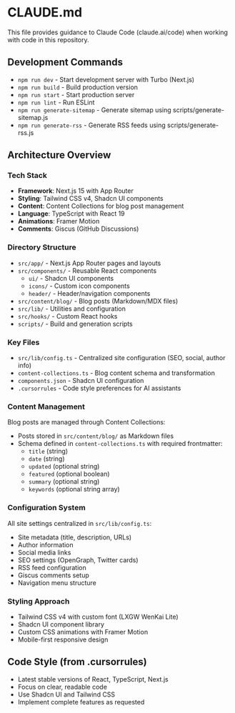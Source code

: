 # CLAUDE.md

This file provides guidance to Claude Code (claude.ai/code) when working with code in this repository.

## Development Commands

- `npm run dev` - Start development server with Turbo (Next.js)
- `npm run build` - Build production version
- `npm run start` - Start production server
- `npm run lint` - Run ESLint
- `npm run generate-sitemap` - Generate sitemap using scripts/generate-sitemap.js
- `npm run generate-rss` - Generate RSS feeds using scripts/generate-rss.js

## Architecture Overview

### Tech Stack
- **Framework**: Next.js 15 with App Router
- **Styling**: Tailwind CSS v4, Shadcn UI components
- **Content**: Content Collections for blog post management
- **Language**: TypeScript with React 19
- **Animations**: Framer Motion
- **Comments**: Giscus (GitHub Discussions)

### Directory Structure
- `src/app/` - Next.js App Router pages and layouts
- `src/components/` - Reusable React components
  - `ui/` - Shadcn UI components
  - `icons/` - Custom icon components  
  - `header/` - Header/navigation components
- `src/content/blog/` - Blog posts (Markdown/MDX files)
- `src/lib/` - Utilities and configuration
- `src/hooks/` - Custom React hooks
- `scripts/` - Build and generation scripts

### Key Files
- `src/lib/config.ts` - Centralized site configuration (SEO, social, author info)
- `content-collections.ts` - Blog content schema and transformation
- `components.json` - Shadcn UI configuration
- `.cursorrules` - Code style preferences for AI assistants

### Content Management
Blog posts are managed through Content Collections:
- Posts stored in `src/content/blog/` as Markdown files
- Schema defined in `content-collections.ts` with required frontmatter:
  - `title` (string)
  - `date` (string) 
  - `updated` (optional string)
  - `featured` (optional boolean)
  - `summary` (optional string)
  - `keywords` (optional string array)

### Configuration System
All site settings centralized in `src/lib/config.ts`:
- Site metadata (title, description, URLs)
- Author information
- Social media links
- SEO settings (OpenGraph, Twitter cards)
- RSS feed configuration
- Giscus comments setup
- Navigation menu structure

### Styling Approach
- Tailwind CSS v4 with custom font (LXGW WenKai Lite)
- Shadcn UI component library
- Custom CSS animations with Framer Motion
- Mobile-first responsive design

## Code Style (from .cursorrules)
- Latest stable versions of React, TypeScript, Next.js
- Focus on clear, readable code
- Use Shadcn UI and Tailwind CSS
- Implement complete features as requested